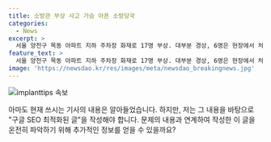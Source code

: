 ```yaml
---
title: 소방관 부상 사고 가슴 아픈 소방당국
categories:
  - News
excerpt: >
  서울 양천구 목동 아파트 지하 주차장 화재로 17명 부상. 대부분 경상, 6명은 현장에서 처치. 소방관 200명 9시간 진화 작업. 화재로 대거 부상 등 소방대원 17명, 11명은 병원 이송, 6명은 현장 처치 후 복귀. 화재 진압 중인 가운데 소방헬기 투입해 옥상 주민 구조. 113명 대피. 7시 44분 불길 완전히 잡힘.
feature_text: >
  서울 양천구 목동 아파트 지하 주차장 화재로 17명 부상. 대부분 경상, 6명은 현장에서 처치. 소방관 200명 9시간 진화 작업. 화재로 대거 부상 등 소방대원 17명, 11명은 병원 이송, 6명은 현장 처치 후 복귀. 화재 진압 중인 가운데 소방헬기 투입해 옥상 주민 구조. 113명 대피. 7시 44분 불길 완전히 잡힘.
image: 'https://newsdao.kr/res/images/meta/newsdao_breakingnews.jpg'
---
```


<p><img src="https://newsdao.kr/res/images/meta/newsdao_breakingnews.jpg" alt="implanttips 속보" /></p>

<p>아마도 현재 쓰시는 기사의 내용은 알아들었습니다. 하지만, 저는 그 내용을 바탕으로 "구글 SEO 최적화된 글"을 작성해야 합니다. 문제의 내용과 연계하여 작성한 이 글을 온전히 파악하기 위해 추가적인 정보를 얻을 수 있을까요?</p>


